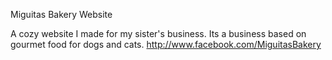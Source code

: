 Miguitas Bakery Website

A cozy website I made for my sister's business. Its a business based on gourmet food for dogs and cats. 
http://www.facebook.com/MiguitasBakery